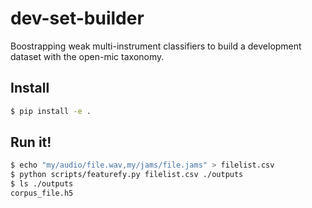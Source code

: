 # dev-set-builder
Boostrapping weak multi-instrument classifiers to build a development dataset with the open-mic taxonomy.


## Install

```bash
$ pip install -e .
```

## Run it!

```bash
$ echo "my/audio/file.wav,my/jams/file.jams" > filelist.csv
$ python scripts/featurefy.py filelist.csv ./outputs
$ ls ./outputs
corpus_file.h5
```